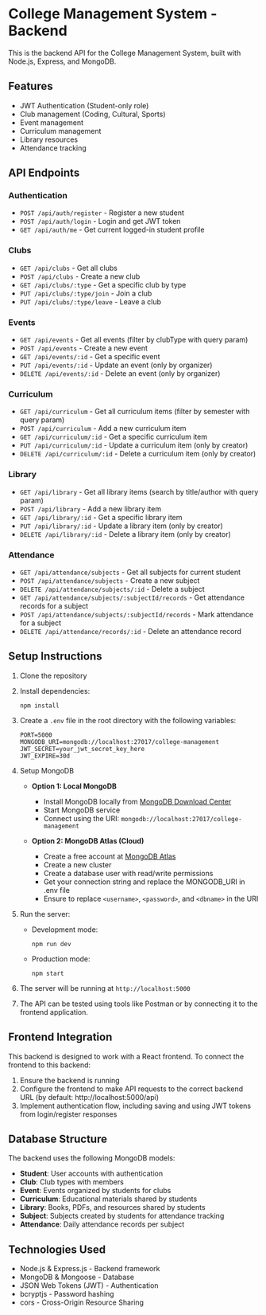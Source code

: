 # College Management System - Backend

This is the backend API for the College Management System, built with Node.js, Express, and MongoDB.

## Features

- JWT Authentication (Student-only role)
- Club management (Coding, Cultural, Sports)
- Event management
- Curriculum management
- Library resources
- Attendance tracking

## API Endpoints

### Authentication
- `POST /api/auth/register` - Register a new student
- `POST /api/auth/login` - Login and get JWT token
- `GET /api/auth/me` - Get current logged-in student profile

### Clubs
- `GET /api/clubs` - Get all clubs
- `POST /api/clubs` - Create a new club
- `GET /api/clubs/:type` - Get a specific club by type
- `PUT /api/clubs/:type/join` - Join a club
- `PUT /api/clubs/:type/leave` - Leave a club

### Events
- `GET /api/events` - Get all events (filter by clubType with query param)
- `POST /api/events` - Create a new event
- `GET /api/events/:id` - Get a specific event
- `PUT /api/events/:id` - Update an event (only by organizer)
- `DELETE /api/events/:id` - Delete an event (only by organizer)

### Curriculum
- `GET /api/curriculum` - Get all curriculum items (filter by semester with query param)
- `POST /api/curriculum` - Add a new curriculum item
- `GET /api/curriculum/:id` - Get a specific curriculum item
- `PUT /api/curriculum/:id` - Update a curriculum item (only by creator)
- `DELETE /api/curriculum/:id` - Delete a curriculum item (only by creator)

### Library
- `GET /api/library` - Get all library items (search by title/author with query param)
- `POST /api/library` - Add a new library item
- `GET /api/library/:id` - Get a specific library item
- `PUT /api/library/:id` - Update a library item (only by creator)
- `DELETE /api/library/:id` - Delete a library item (only by creator)

### Attendance
- `GET /api/attendance/subjects` - Get all subjects for current student
- `POST /api/attendance/subjects` - Create a new subject
- `DELETE /api/attendance/subjects/:id` - Delete a subject
- `GET /api/attendance/subjects/:subjectId/records` - Get attendance records for a subject
- `POST /api/attendance/subjects/:subjectId/records` - Mark attendance for a subject
- `DELETE /api/attendance/records/:id` - Delete an attendance record

## Setup Instructions

1. Clone the repository
2. Install dependencies:
   ```
   npm install
   ```
3. Create a `.env` file in the root directory with the following variables:
   ```
   PORT=5000
   MONGODB_URI=mongodb://localhost:27017/college-management
   JWT_SECRET=your_jwt_secret_key_here
   JWT_EXPIRE=30d
   ```

4. Setup MongoDB
   - **Option 1: Local MongoDB**
     - Install MongoDB locally from [MongoDB Download Center](https://www.mongodb.com/try/download/community)
     - Start MongoDB service
     - Connect using the URI: `mongodb://localhost:27017/college-management`
   
   - **Option 2: MongoDB Atlas (Cloud)**
     - Create a free account at [MongoDB Atlas](https://www.mongodb.com/cloud/atlas/register)
     - Create a new cluster
     - Create a database user with read/write permissions
     - Get your connection string and replace the MONGODB_URI in .env file
     - Ensure to replace `<username>`, `<password>`, and `<dbname>` in the URI

5. Run the server:
   - Development mode:
     ```
     npm run dev
     ```
   - Production mode:
     ```
     npm start
     ```

6. The server will be running at `http://localhost:5000`

7. The API can be tested using tools like Postman or by connecting it to the frontend application.

## Frontend Integration

This backend is designed to work with a React frontend. To connect the frontend to this backend:

1. Ensure the backend is running
2. Configure the frontend to make API requests to the correct backend URL (by default: http://localhost:5000/api)
3. Implement authentication flow, including saving and using JWT tokens from login/register responses

## Database Structure

The backend uses the following MongoDB models:

- **Student**: User accounts with authentication
- **Club**: Club types with members
- **Event**: Events organized by students for clubs
- **Curriculum**: Educational materials shared by students
- **Library**: Books, PDFs, and resources shared by students
- **Subject**: Subjects created by students for attendance tracking
- **Attendance**: Daily attendance records per subject

## Technologies Used

- Node.js & Express.js - Backend framework
- MongoDB & Mongoose - Database
- JSON Web Tokens (JWT) - Authentication
- bcryptjs - Password hashing
- cors - Cross-Origin Resource Sharing 